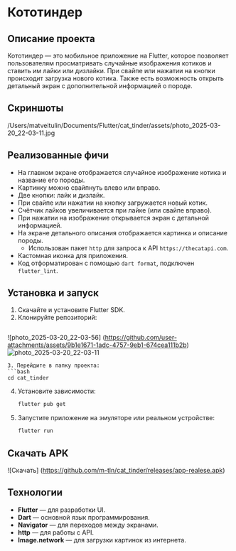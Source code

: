 # Кототиндер

## Описание проекта
Кототиндер — это мобильное приложение на Flutter, которое позволяет пользователям просматривать случайные изображения котиков и ставить им лайки или дизлайки. При свайпе или нажатии на кнопки происходит загрузка нового котика. Также есть возможность открыть детальный экран с дополнительной информацией о породе.

## Скриншоты

/Users/matveitulin/Documents/Flutter/cat_tinder/assets/photo_2025-03-20_22-03-11.jpg
## Реализованные фичи
- На главном экране отображается случайное изображение котика и название его породы.
- Картинку можно свайпнуть влево или вправо.
- Две кнопки: лайк и дизлайк.
- При свайпе или нажатии на кнопку загружается новый котик.
- Счётчик лайков увеличивается при лайке (или свайпе вправо).
- При нажатии на изображение открывается экран с детальной информацией.
- На экране детального описания отображается картинка и описание породы.
  - Использован пакет `http` для запроса к API `https://thecatapi.com`.
- Кастомная иконка для приложения.
- Код отформатирован с помощью `dart format`, подключен `flutter_lint`.

## Установка и запуск
1. Скачайте и установите Flutter SDK.
2. Клонируйте репозиторий:
   ```bash
  ![photo_2025-03-20_22-03-56] (https://github.com/user-attachments/assets/9b1e1671-1adc-4757-9eb1-674cea111b2b)
![photo_2025-03-20_22-03-11](https://github.com/user-attachments/assets/41cf9a36-210c-4c0d-a4f5-fab1fdd90d6f)

   ```
3. Перейдите в папку проекта:
   ```bash
   cd cat_tinder
   ```
4. Установите зависимости:
   ```bash
   flutter pub get
   ```
5. Запустите приложение на эмуляторе или реальном устройстве:
   ```bash
   flutter run
   ```

## Скачать APK
![Скачать] (https://github.com/m-tln/cat_tinder/releases/app-realese.apk)
## Технологии
- **Flutter** — для разработки UI.
- **Dart** — основной язык программирования.
- **Navigator** — для переходов между экранами.
- **http** — для работы с API.
- **Image.network** — для загрузки картинок из интернета.

